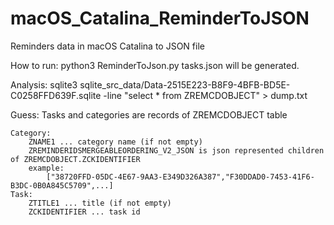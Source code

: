 # macOS_Catalina_ReminderToJSON
Reminders data in macOS Catalina to JSON file


How to run:
	python3 ReminderToJson.py
	tasks.json will be generated.


Analysis:
	sqlite3 sqlite_src_data/Data-2515E223-B8F9-4BFB-BD5E-C0258FFD639F.sqlite -line "select * from ZREMCDOBJECT" > dump.txt

Guess:
	Tasks and categories are records of ZREMCDOBJECT table

	Category:
		ZNAME1 ... category name (if not empty)
		ZREMINDERIDSMERGEABLEORDERING_V2_JSON is json represented children of ZREMCDOBJECT.ZCKIDENTIFIER 
		example:
			["38720FFD-05DC-4E67-9AA3-E349D326A387","F30DDAD0-7453-41F6-B3DC-0B0A845C5709",...]
	Task:
		ZTITLE1 ... title (if not empty)
		ZCKIDENTIFIER ... task id
